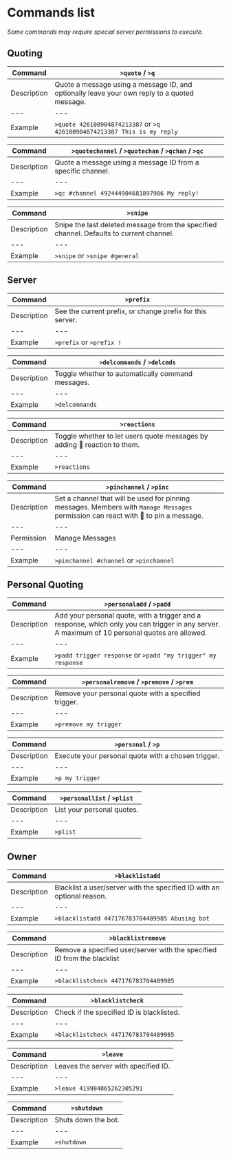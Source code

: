 # Commands list
*Some commands may require special server permissions to execute.*


## Quoting

|Command|`>quote` / `>q`|
|---|---|
|Description|Quote a message using a message ID, and optionally leave your own reply to a quoted message.|
|---|---|
|Example|`>quote 426100904874213387` or `>q 426100904874213387 This is my reply`|

|Command|`>quotechannel` / `>quotechan` / `>qchan` / `>qc`|
|---|---|
|Description|Quote a message using a message ID from a specific channel.|
|---|---|
|Example|`>qc #channel 492444904681897986 My reply!`|

|Command|`>snipe`|
|---|---|
|Description|Snipe the last deleted message from the specified channel. Defaults to current channel.|
|---|---|
|Example|`>snipe` or `>snipe #general`|


## Server

|Command|`>prefix`|
|---|---|
|Description|See the current prefix, or change prefix for this server.|
|---|---|
|Example|`>prefix` or `>prefix !`|

|Command|`>delcommands` / `>delcmds`|
|---|---|
|Description|Toggle whether to automatically command messages.|
|---|---|
|Example|`>delcommands`|

|Command|`>reactions`|
|---|---|
|Description|Toggle whether to let users quote messages by adding 💬 reaction to them.|
|---|---|
|Example|`>reactions`|

|Command|`>pinchannel` / `>pinc`|
|---|---|
|Description|Set a channel that will be used for pinning messages. Members with `Manage Messages` permission can react with 📌 to pin a message.|
|---|---|
|Permission|Manage Messages|
|---|---|
|Example|`>pinchannel #channel` or `>pinchannel`|


## Personal Quoting

|Command|`>personaladd` / `>padd`|
|---|---|
|Description|Add your personal quote, with a trigger and a response, which only you can trigger in any server. A maximum of 10 personal quotes are allowed.|
|---|---|
|Example|`>padd trigger response` or `>padd "my trigger" my response`|

|Command|`>personalremove` / `>premove` / `>prem`|
|---|---|
|Description|Remove your personal quote with a specified trigger.|
|---|---|
|Example|`>premove my trigger`|

|Command|`>personal` / `>p`|
|---|---|
|Description|Execute your personal quote with a chosen trigger.|
|---|---|
|Example|`>p my trigger`|

|Command|`>personallist` / `>plist`|
|---|---|
|Description|List your personal quotes.|
|---|---|
|Example|`>plist`|


## Owner

|Command|`>blacklistadd`|
|---|---|
|Description|Blacklist a user/server with the specified ID with an optional reason.|
|---|---|
|Example|`>blacklistadd 447176783704489985 Abusing bot`|

|Command|`>blacklistremove`|
|---|---|
|Description|Remove a specified user/server with the specified ID from the blacklist|
|---|---|
|Example|`>blacklistcheck 447176783704489985`|

|Command|`>blacklistcheck`|
|---|---|
|Description|Check if the specified ID is blacklisted.|
|---|---|
|Example|`>blacklistcheck 447176783704489985`|

|Command|`>leave`|
|---|---|
|Description|Leaves the server with specified ID.|
|---|---|
|Example|`>leave 419984865262305291`|

|Command|`>shutdown`|
|---|---|
|Description|Shuts down the bot.|
|---|---|
|Example|`>shutdown`|
